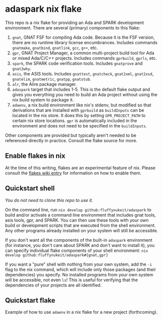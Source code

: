 # adaspark nix flake

This repo is a nix flake for providing an Ada and SPARK development environment.
There are several (primary) components to this flake:

1. `gnat`, GNAT FSF for compiling Ada code.  Because it is the FSF version, there are no
runtime library license encumbrances. Includes commands `gnatmake`, `gnatbind`, `gnatlink`, `gcc`,
`g++`, etc.
2. `gpr`, GNAT Project Manager, a common multi-project build tool for Ada or mixed 
Ada/C/C++ projects. Includes commands `gprbuild`, `gprls`, etc.
3. `spark`, the SPARK code verification tools. Includes `gnatprove` and `gnat2why`.
4. `asis`, the ASIS tools. Includes `gnattest`, `gnatcheck`, `gnat2xml`, `gnat2xsd`, `gnatelim`,
  `gnatmetric`, `gnatpp`, `gnatstub`.
5. `alr`, the Alire package manager.
6. `adaspark` target that includes 1-5.  This is the default flake output and gives you
everything you need to build an Ada project without using the nix build system to 
package it.
7. `adaenv`, a nix build environment like nix's stdenv, but modified so that derivations
that are installed with `gprbuild` as `buildInputs` can be located in the nix store.
It does this by setting `GPR_PROJECT_PATH` to certain nix store locations. `gpr` is 
automatically included in the environment and does not need to be specified in the
`buildInputs`.

Other components are provided but typically aren't needed to be referenced directly in 
practice.  Consult the flake source for more.

## Enable flakes in nix
At the time of this writing, flakes are an experimental feature of nix.  Please consult
the [flakes wiki entry](https://nixos.wiki/wiki/Flakes) for information on how to enable
them.

## Quickstart shell

*You do not need to clone this repo to use it.*

On the command line, run `nix develop github:fluffynukeit/adaspark` to build and/or activate
a command line environment that includes gnat tools, asis tools, gpr, and SPARK. You can
then use these tools with your own build or development scripts that are executed from
the shell environment.  Any other programs already installed on your system will still be 
accessible.

If you don't want all the components of the built-in `adaspark` environment (for instance,
you don't care about SPARK and don't want to install it), you can specify individual flake
components of your shell environment: `nix develop github:fluffynukeit/adaspark#{gnat,gpr}`

If you want a "pure" shell with nothing from your own system, add the `-i` flag to the 
nix command, which will include only those packages (and their dependencies) you specify.
No installed programs from your own system will be accessible, not even `ls`!
This is useful for verifying that the dependencies of your projects are all identified.

## Quickstart flake

Example of how to use `adaenv` in a nix flake for a new project (forthcoming).




